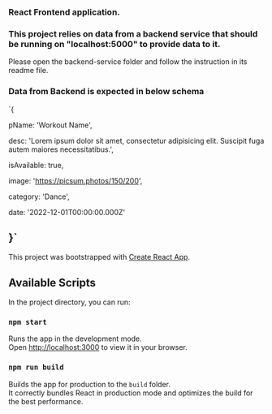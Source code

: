 ### React Frontend application. 

### This project relies on data from a backend service that should be running on "localhost:5000" to provide data to it.
Please open the backend-service folder and follow the instruction in its readme file.

### Data from Backend is expected in below schema
`{

pName: 'Workout Name',

desc: 'Lorem ipsum dolor sit amet, consectetur adipisicing elit. Suscipit fuga autem maiores necessitatibus.',

isAvailable: true,

image: 'https://picsum.photos/150/200',

category: 'Dance',

date: '2022-12-01T00:00:00.000Z'

}`
------
This project was bootstrapped with [Create React App](https://github.com/facebook/create-react-app).

## Available Scripts

In the project directory, you can run:

### `npm start`

Runs the app in the development mode.\
Open [http://localhost:3000](http://localhost:3000) to view it in your browser.

### `npm run build`

Builds the app for production to the `build` folder.\
It correctly bundles React in production mode and optimizes the build for the best performance.